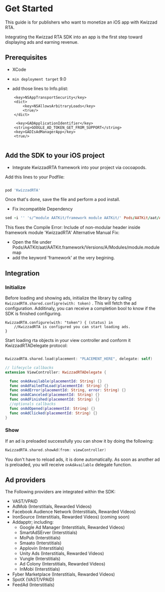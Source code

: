 
# Get Started
This guide is for publishers who want to monetize an iOS app with Kwizzad RTA.

Integrating the Kwizzad RTA SDK into an app is the first step toward displaying ads and earning revenue.   

## Prerequisites

- XCode

- `min deployment target` 9.0
- add those lines to Info.plist: 

```
	<key>NSAppTransportSecurity</key>
	<dict>
		<key>NSAllowsArbitraryLoads</key>
		<true/>
	</dict>
    
     <key>GADApplicationIdentifier</key>
    <string>GOOGLE_AD_TOKEN_GET_FROM_SUPPORT</string>
    <key>GADIsAdManagerApp</key>
    <true/>
    
```

## Add the SDK to your iOS project

- Integrate KwizzadRTA framework into your project via cocoapods.

Add this lines to your Podfile:

```ruby

pod 'KwizzadRTA'

```

Once that's done, save the file and perform a pod install.

- Fix incompatible Dependency

```ruby
sed -i '' 's/^module AATKit/framework module AATKit/' Pods/AATKit/aat/AATKit.framework/Versions/A/Modules/module.modulemap
```
This fixes the Compile Error: Include of non-modular header inside framework module 'KwizzadRTA'
Alternative Manual Fix:
- Open the file under Pods/AATKit/aat/AATKit.framework/Versions/A/Modules/module.modulemap
- add the keyword 'framework' at the very begining.

## Integration

### Initialize

Before loading and showing ads, initialize the library by calling  `KwizzadRTA.shared.configre(with: token)` .  This will fetch the ad configuration.
Additinaly, you can receive a completion bool to know if the SDK is finished configuring.

```swif
KwizzadRTA.configure(with: "token") { (status) in
    //KwizzadRTA is configured you can start loading ads.
}
```

Start loading rta objects in your view controller and conform it KwizzadRTADelegate protocol:
```swift

KwizzadRTA.shared.load(placement: "PLACEMENT_HERE", delegate: self)

// lifecycle callbacks
extension ViewController: KwizzadRTADelegate {

  func onAdAvailable(placementId: String) {}
  func onAdFailedToLoad(placementId: String) {}
  func onAdError(placementId: String, error: String) {}
  func onAdCanceled(placementId: String) {}
  func onAdFinished(placementId: String) {}
  //optionals callbacks
  func onAdOpened(placementId: String) {}
  func onAdClicked(placementId: String) {}
}
```

### Show

If an ad is preloaded successfully you can show it by doing the following: 

```swift
KwizzadRTA.shared.showAd(from: viewController)
```



You don't have to reload ads, it is done automatically. As soon as another ad is preloaded, you will receive  ```onAdAvailable``` delegate function.



## Ad providers

The Following providers are integrated within the SDK:

 - VAST/VPAID
 - AdMob (Interstitials, Rewarded Videos)
 - Facebook Audience Network (Interstitials, Rewarded Videos)
 - IronSource (Interstitials, Rewarded Videos) (coming soon)
 - Addapptr; including:
	 - Google Ad Manager (Interstitials, Rewarded Videos)
	 - SmartAdSErver (Interstitials)
	 - MoPub (Interstitials)
	 - Smaato (Interstitials)
	 - Applovin (Interstitials)
	 - Unity Ads (Interstitials, Rewarded Videos)
	 - Vungle (Interstitials)
	 - Ad Colony (Interstitials, Rewarded Videos)
	 - InMobi (Interstitials)
 - Fyber Marketplace (Interstitials, Rewarded Videos)
 - SpotX (VAST/VPAID)
 - FeedAd (Interstitials)
